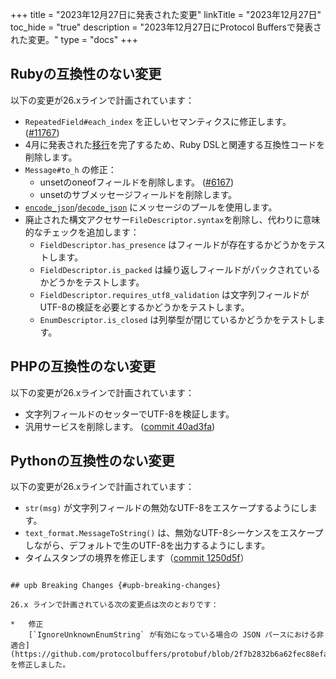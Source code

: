
+++
title = "2023年12月27日に発表された変更"
linkTitle = "2023年12月27日"
toc_hide = "true"
description = "2023年12月27日にProtocol Buffersで発表された変更。"
type = "docs"
+++

## Rubyの互換性のない変更

以下の変更が26.xラインで計画されています：

*   `RepeatedField#each_index` を正しいセマンティクスに修正します。
    ([#11767](https://github.com/protocolbuffers/protobuf/pull/11767))
*   4月に発表された[移行](/news/2023-04-20)を完了するため、Ruby DSLと関連する互換性コードを削除します。
*   `Message#to_h` の修正：
    *   unsetのoneofフィールドを削除します。
        ([#6167](https://github.com/protocolbuffers/protobuf/issues/6167))
    *   unsetのサブメッセージフィールドを削除します。
*   [`encode_json`](https://github.com/protocolbuffers/protobuf/blob/2fb0b93d9de226ea96f2dc2b4779eb4712d01d5c/ruby/ext/google/protobuf_c/message.c#L1118)/[`decode_json`](https://github.com/protocolbuffers/protobuf/blob/2fb0b93d9de226ea96f2dc2b4779eb4712d01d5c/ruby/ext/google/protobuf_c/message.c#L1004) にメッセージのプールを使用します。
*   廃止された構文アクセサー`FileDescriptor.syntax`を削除し、代わりに意味的なチェックを追加します：
    *   `FieldDescriptor.has_presence` はフィールドが存在するかどうかをテストします。
    *   `FieldDescriptor.is_packed` は繰り返しフィールドがパックされているかどうかをテストします。
    *   `FieldDescriptor.requires_utf8_validation` は文字列フィールドがUTF-8の検証を必要とするかどうかをテストします。
    *   `EnumDescriptor.is_closed` は列挙型が閉じているかどうかをテストします。

## PHPの互換性のない変更

以下の変更が26.xラインで計画されています：

*   文字列フィールドのセッターでUTF-8を検証します。
*   汎用サービスを削除します。
    ([commit 40ad3fa](https://github.com/protocolbuffers/protobuf/commit/40ad3fac603ba3c96e52a1266cd785a7adb8e3e4))

## Pythonの互換性のない変更

以下の変更が26.xラインで計画されています：

*   `str(msg)` が文字列フィールドの無効なUTF-8をエスケープするようにします。
*   `text_format.MessageToString()` は、無効なUTF-8シーケンスをエスケープしながら、デフォルトで生のUTF-8を出力するようにします。
*   タイムスタンプの境界を修正します（[commit 1250d5f](https://github.com/protocolbuffers/protobuf/commit/1250d5f6cccb0a45f959c7219980a0aad5060ee5)）
```

## upb Breaking Changes {#upb-breaking-changes}

26.x ラインで計画されている次の変更点は次のとおりです：

*   修正
    [`IgnoreUnknownEnumString` が有効になっている場合の JSON パースにおける非適合](https://github.com/protocolbuffers/protobuf/blob/2f7b2832b6a62fec88efacbb97bf0a91b6a3670e/upb/conformance/conformance_upb_failures.txt) を修正しました。
